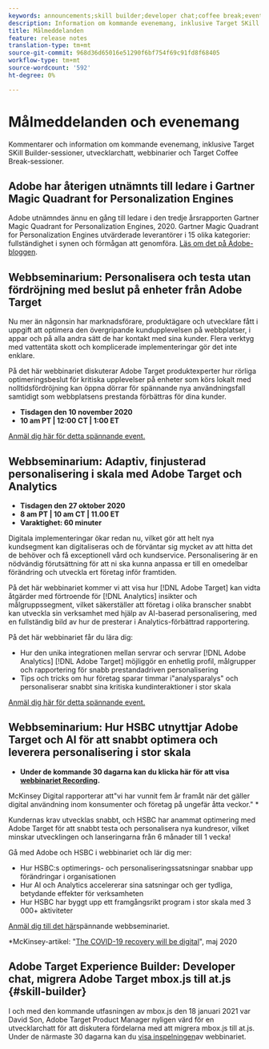 ```yaml
---
keywords: announcements;skill builder;developer chat;coffee break;events
description: Information om kommande evenemang, inklusive Target SKill Builder-sessioner, utvecklarchats, webbinarier och Target Coffee Break-sessioner.
title: Målmeddelanden
feature: release notes
translation-type: tm+mt
source-git-commit: 968d36d65016e51290f6bf754f69c91fd8f68405
workflow-type: tm+mt
source-wordcount: '592'
ht-degree: 0%

---
```



# Målmeddelanden och evenemang

Kommentarer och information om kommande evenemang, inklusive Target SKill Builder-sessioner, utvecklarchatt, webbinarier och Target Coffee Break-sessioner.

## Adobe har återigen utnämnts till ledare i Gartner Magic Quadrant for Personalization Engines

Adobe utnämndes ännu en gång till ledare i den tredje årsrapporten Gartner Magic Quadrant for Personalization Engines, 2020. Gartner Magic Quadrant for Personalization Engines utvärderade leverantörer i 15 olika kategorier: fullständighet i synen och förmågan att genomföra. [Läs om det på Adobe-bloggen](https://theblog.adobe.com/adobe-again-named-leader-in-gartner-magic-quadrant-for-personalization-engines/).

## Webbseminarium: Personalisera och testa utan fördröjning med beslut på enheter från Adobe Target

Nu mer än någonsin har marknadsförare, produktägare och utvecklare fått i uppgift att optimera den övergripande kundupplevelsen på webbplatser, i appar och på alla andra sätt de har kontakt med sina kunder. Flera verktyg med vattentäta skott och komplicerade implementeringar gör det inte enklare.

På det här webbinariet diskuterar Adobe Target produktexperter hur rörliga optimeringsbeslut för kritiska upplevelser på enheter som körs lokalt med nolltidsfördröjning kan öppna dörrar för spännande nya användningsfall samtidigt som webbplatsens prestanda förbättras för dina kunder.

* **Tisdagen den 10 november 2020**
* **10 am PT | 12:00 CT | 1:00 ET**

[Anmäl dig här för detta spännande event.](https://www.adobeeventsonline.com/Target/2020/OnDeviceDecisions/invite.html)

## Webbseminarium: Adaptiv, finjusterad personalisering i skala med Adobe Target och Analytics

* **Tisdagen den 27 oktober 2020**
* **8 am PT | 10 am CT | 11.00 ET**
* **Varaktighet: 60 minuter**

Digitala implementeringar ökar redan nu, vilket gör att helt nya kundsegment kan digitaliseras och de förväntar sig mycket av att hitta det de behöver och få exceptionell vård och kundservice. Personalisering är en nödvändig förutsättning för att ni ska kunna anpassa er till en omedelbar förändring och utveckla ert företag inför framtiden.

På det här webbinariet kommer vi att visa hur [!DNL Adobe Target] kan vidta åtgärder med förtroende för [!DNL Analytics] insikter och målgruppssegment, vilket säkerställer att företag i olika branscher snabbt kan utveckla sin verksamhet med hjälp av AI-baserad personalisering, med en fullständig bild av hur de presterar i Analytics-förbättrad rapportering.

På det här webbinariet får du lära dig:

* Hur den unika integrationen mellan servrar och servrar [!DNL Adobe Analytics] [!DNL Adobe Target] möjliggör en enhetlig profil, målgrupper och rapportering för snabb prestandadriven personalisering
* Tips och tricks om hur företag sparar timmar i&quot;analysparalys&quot; och personaliserar snabbt sina kritiska kundinteraktioner i stor skala

[Anmäl dig här för detta spännande event.](https://www.adobeeventsonline.com/Webinar/2020/PersonalizationScale/invite.html)

## Webbseminarium: Hur HSBC utnyttjar Adobe Target och AI för att snabbt optimera och leverera personalisering i stor skala

* **Under de kommande 30 dagarna kan du klicka här för att visa [webbinariet Recording](https://seminars.adobeconnect.com/ps4ozlg7qfdy/?proto=true).**

McKinsey Digital rapporterar att&quot;vi har vunnit fem år framåt när det gäller digital användning inom konsumenter och företag på ungefär åtta veckor.&quot; *

Kundernas krav utvecklas snabbt, och HSBC har anammat optimering med Adobe Target för att snabbt testa och personalisera nya kundresor, vilket minskar utvecklingen och lanseringarna från 6 månader till 1 vecka!

Gå med Adobe och HSBC i webbinariet och lär dig mer:

* Hur HSBC:s optimerings- och personaliseringssatsningar snabbar upp förändringar i organisationen
* Hur AI och Analytics accelererar sina satsningar och ger tydliga, betydande effekter för verksamheten
* Hur HSBC har byggt upp ett framgångsrikt program i stor skala med 3 000+ aktiviteter

[Anmäl dig till det här](https://hsbc-targetai.experienceleague.adobeevents.com/)spännande webbseminariet.

*McKinsey-artikel: &quot;[The COVID-19 recovery will be digital](https://www.mckinsey.com/business-functions/mckinsey-digital/our-insights/the-covid-19-recovery-will-be-digital-a-plan-for-the-first-90-days#)&quot;, maj 2020

## Adobe Target Experience Builder: Developer chat, migrera Adobe Target mbox.js till at.js {#skill-builder}

I och med den kommande utfasningen av mbox.js den 18 januari 2021 var David Son, Adobe Target Product Manager nyligen värd för en utvecklarchatt för att diskutera fördelarna med att migrera mbox.js till at.js. Under de närmaste 30 dagarna kan du [visa inspelningen](https://seminars.adobeconnect.com/ptdo6mfo6qn6/?proto=true)av webbinariet.